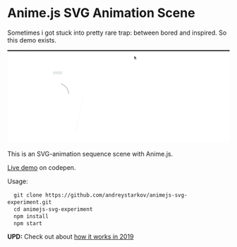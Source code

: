 # Anime.js SVG Animation Scene

Sometimes i got stuck into pretty rare trap: between bored and inspired.
So this demo exists.

<img src="animation.gif">

This is an SVG-animation sequence scene with Anime.js.

<a href="https://codepen.io/andreystarkov/pen/MJBvXw/">Live demo</a> on codepen.

Usage:

```
  git clone https://github.com/andreystarkov/animejs-svg-experiment.git
  cd animejs-svg-experiment
  npm install
  npm start
```

<b>UPD:</b> Check out about [how it works in 2019](https://github.com/andreystarkov)
